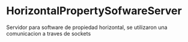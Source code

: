# HorizontalPropertySofwareServer
Servidor para software de propiedad horizontal, se utilizaron una comunicacion a traves de sockets
